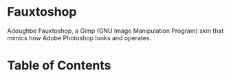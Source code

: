 # Fauxtoshop
Adoughbe Fauxtoshop, a Gimp (GNU Image Manipulation Program) skin that mimics how Adobe Photoshop looks and operates.

# Table of Contents
